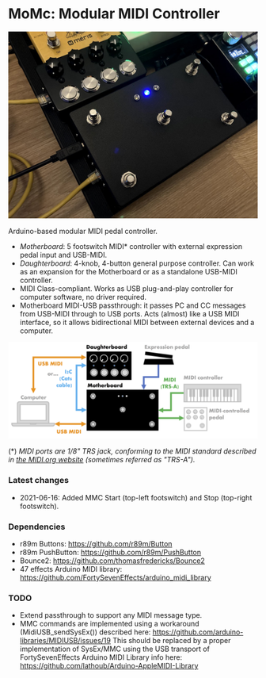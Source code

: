 # MoMc: Modular MIDI Controller

![Controller image](https://raw.githubusercontent.com/jpcarrascal/MoMc/main/MoMc.png)

Arduino-based modular MIDI pedal controller.

* *Motherboard*: 5 footswitch MIDI* controller with external expression pedal input and USB-MIDI.
* *Daughterboard*: 4-knob, 4-button general purpose controller. Can work as an expansion for the Motherboard or as a standalone USB-MIDI controller.
* MIDI Class-compliant. Works as USB plug-and-play controller for computer software, no driver required.
* Motherboard MIDI-USB passthrough: it passes PC and CC messages from USB-MIDI through to USB ports. Acts (almost) like a USB MIDI interface, so it allows bidirectional MIDI between external devices and a computer.

![Block diagram](https://raw.githubusercontent.com/jpcarrascal/MoMc/main/MoMc-BlockDiagram.png)

(*) _MIDI ports are 1/8" TRS jack, conforming to the MIDI standard described in [the MIDI.org website](https://www.midi.org/specifications/midi-transports-specifications/specification-for-use-of-trs-connectors-with-midi-devices-2) (sometimes referred as "TRS-A")._

### Latest changes
- 2021-06-16: Added MMC Start (top-left footswitch) and Stop (top-right footswitch).

### Dependencies
- r89m Buttons: https://github.com/r89m/Button
- r89m PushButton: https://github.com/r89m/PushButton
- Bounce2: https://github.com/thomasfredericks/Bounce2
- 47 effects Arduino MIDI library: https://github.com/FortySevenEffects/arduino_midi_library

### TODO
- Extend passthrough to support any MIDI message type.
- MMC commands are implemented using a workaround (MidiUSB_sendSysEx()) described here: https://github.com/arduino-libraries/MIDIUSB/issues/19
  This should be replaced by a proper implementation of SysEx/MMC using the USB transport of FortySevenEffects Arduino MIDI Library
  info here: https://github.com/lathoub/Arduino-AppleMIDI-Library

